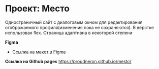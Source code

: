 # Проект: Место

Одностраничный сайт с диалоговым окном для редактирования отображаемого профиля(изменения пока не сохраняются).
В вёрстке использован flex. Страница адаптивна в некоторой степени

**Figma**

* [Ссылка на макет в Figma](https://www.figma.com/file/2cn9N9jSkmxD84oJik7xL7/JavaScript.-Sprint-4?node-id=0%3A1)

**Ссылка на Github pages**
https://proudneron.github.io/mesto/

